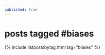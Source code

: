 ```yaml
---
published: true
---
```

<h1>posts tagged #biases</h1>
{% include listpostsbytag.html tag="biases" %}